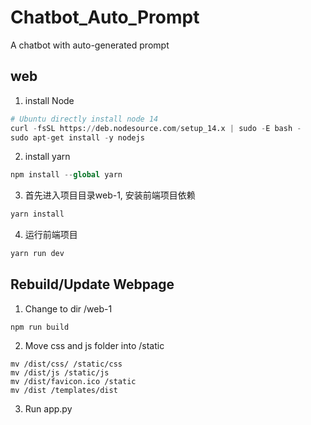 # Chatbot_Auto_Prompt
A chatbot with auto-generated prompt


## web
1. install Node
```python
# Ubuntu directly install node 14
curl -fsSL https://deb.nodesource.com/setup_14.x | sudo -E bash -
sudo apt-get install -y nodejs
```

2. install yarn
```python
npm install --global yarn
```

3. 首先进入项目目录web-1, 安装前端项目依赖

```python
yarn install
```

4. 运行前端项目
```python
yarn run dev
```

## Rebuild/Update Webpage
1. Change to dir /web-1
```commandline
npm run build
```
2. Move css and js folder into /static
```commandline
mv /dist/css/ /static/css
mv /dist/js /static/js
mv /dist/favicon.ico /static
mv /dist /templates/dist
```
3. Run app.py